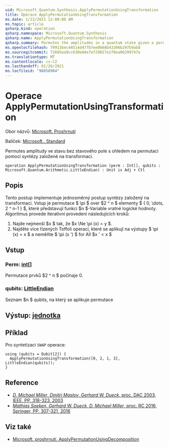 ```yaml
---
uid: Microsoft.Quantum.Synthesis.ApplyPermutationUsingTransformation
title: Operace ApplyPermutationUsingTransformation
ms.date: 1/23/2021 12:00:00 AM
ms.topic: article
qsharp.kind: operation
qsharp.namespace: Microsoft.Quantum.Synthesis
qsharp.name: ApplyPermutationUsingTransformation
qsharp.summary: Permutes the amplitudes in a quantum state given a permutation using transformation-based synthesis.
ms.openlocfilehash: 79913bec44514d477b7ee0668b43396b297b9ab8
ms.sourcegitcommit: 71605ea9cc630e84e7ef29027e1f0ea06299747e
ms.translationtype: MT
ms.contentlocale: cs-CZ
ms.lasthandoff: 01/26/2021
ms.locfileid: "98858984"
---
```

# <a name="applypermutationusingtransformation-operation"></a>Operace ApplyPermutationUsingTransformation

Obor názvů: [Microsoft. Proshrnutí](xref:Microsoft.Quantum.Synthesis)

Balíček: [Microsoft.. Standard](https://nuget.org/packages/Microsoft.Quantum.Standard)


Permutes amplitudy ve stavu bez stavového pole s ohledem na permutaci pomocí syntézy založené na transformaci.

```qsharp
operation ApplyPermutationUsingTransformation (perm : Int[], qubits : Microsoft.Quantum.Arithmetic.LittleEndian) : Unit is Adj + Ctl
```


## <a name="description"></a>Popis

Tento postup implementuje jednosměrný postup syntézy založený na transformaci.  Vstup je permutace $ \pi $ over $2 ^ n $ elementy $ \{ 0, \dots, 2 ^ n-1 \} $, které představují funkci $n $-Variable vratné logické hodnoty.
Algoritmus provede iterativní provedení následujících kroků:

1. Najde nejmenší $x $ tak, že $x \Ne \pi (x) = y $.
2. Najděte více řízených Toffoli operací, které se aplikují na výstupy $ \pi (x) = x $ a neměňte $ \pi (x ') $ for All $x ' < x $

## <a name="input"></a>Vstup

### <a name="perm--int"></a>Perm: [int](xref:microsoft.quantum.lang-ref.int)[]

Permutace prvků $2 ^ n $ počínaje 0.


### <a name="qubits--littleendian"></a>qubits: [LittleEndian](xref:Microsoft.Quantum.Arithmetic.LittleEndian)

Seznam $n $ qubits, na který se aplikuje permutace



## <a name="output--unit"></a>Výstup: [jednotka](xref:microsoft.quantum.lang-ref.unit)



## <a name="example"></a>Příklad

Pro syntetizaci `SWAP` operace:

```qsharp
using (qubits = Qubit[2]) {
  ApplyPermutationUsingTransformation([0, 2, 1, 3], LittleEndian(qubits));
}
```

## <a name="references"></a>Reference

- [*D. Michael Miller*, *Dmitri Maslov*, *Gerhard W. Dueck*, proc. DAC 2003, IEEE, PP. 318-323, 2003](https://doi.org/10.1145/775832.775915)
- [*Mathias Soeken*, *Gerhard W. Dueck*, *D. Michael Miller*, proc. RC 2016, Springer, PP. 307-321, 2016](https://doi.org/10.1007/978-3-319-40578-0_22)

## <a name="see-also"></a>Viz také

- [Microsoft. proshrnutí. ApplyPermutationUsingDecomposition](xref:Microsoft.Quantum.Synthesis.ApplyPermutationUsingDecomposition)